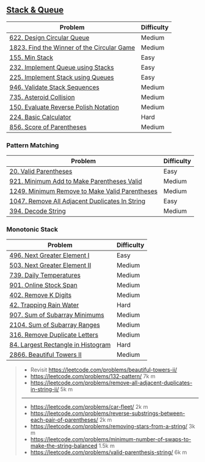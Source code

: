 ## [Stack & Queue](../topics/stack-queue.md)
| Problem          | Difficulty |
|------------------|------------|
|[622. Design Circular Queue](../leetcode/622.design-circular-queue.md)|Medium|
|[1823. Find the Winner of the Circular Game](../leetcode/1823.find-the-winner-of-the-circular-game.md)|Medium|
|[155. Min Stack](../leetcode/155.min-stack.md)|Easy|
|[232. Implement Queue using Stacks](../leetcode/232.implement-queue-using-stacks.md)|Easy|
|[225. Implement Stack using Queues](../leetcode/225.implement-stack-using-queues.md)|Easy|
|[946. Validate Stack Sequences](../leetcode/946.validate-stack-sequences.md)|Medium|
|[735. Asteroid Collision](../leetcode/735.asteroid-collision.md)|Medium|
|[150. Evaluate Reverse Polish Notation](../leetcode/150.evaluate-reverse-polish-notation.md)|Medium|
|[224. Basic Calculator](../leetcode/224.basic-calculator.md)|Hard|
|[856. Score of Parentheses](../leetcode/856.score-of-parentheses.md)|Medium|

### Pattern Matching
| Problem          | Difficulty |
|------------------|------------|
|[20. Valid Parentheses](../leetcode/20.valid-parentheses.md)|Easy|
|[921. Minimum Add to Make Parentheses Valid](../leetcode/921.minimum-add-to-make-parentheses-valid.md)|Medium|
|[1249. Minimum Remove to Make Valid Parentheses](../leetcode/1249.minimum-remove-to-make-valid-parentheses.md)|Medium|
|[1047. Remove All Adjacent Duplicates In String](../leetcode/1047.remove-all-adjacent-duplicates-in-string.md)|Easy|
|[394. Decode String](../leetcode/394.decode-string.md)|Medium|

### Monotonic Stack
| Problem          | Difficulty |
|------------------|------------|
|[496. Next Greater Element I](../leetcode/496.next-greater-element-i.md)|Easy|
|[503. Next Greater Element II](../leetcode/503.next-greater-element-ii.md)|Medium|
|[739. Daily Temperatures](../leetcode/739.daily-temperatures.md)|Medium|
|[901. Online Stock Span](../leetcode/901.online-stock-span.md)|Medium|
|[402. Remove K Digits](../leetcode/402.remove-k-digits.md)|Medium|
|[42. Trapping Rain Water](../leetcode/42.trapping-rain-water.md)|Hard|
|[907. Sum of Subarray Minimums](../leetcode/907.sum-of-subarray-minimums.md)|Medium|
|[2104. Sum of Subarray Ranges](../leetcode/2104.sum-of-subarray-ranges.md)|Medium|
|[316. Remove Duplicate Letters](../leetcode/316.remove-duplicate-letters.md)|Medium|
|[84. Largest Rectangle in Histogram](../leetcode/84.largest-rentangle-in-histogram.md)|Hard|
|[2866. Beautiful Towers II](../leetcode/2866.beautiful-towers-ii.md)|Medium|

> * Revisit https://leetcode.com/problems/beautiful-towers-ii/
> * https://leetcode.com/problems/132-pattern/ 7k m
> * https://leetcode.com/problems/remove-all-adjacent-duplicates-in-string-ii/ 5k m
> ----
> * https://leetcode.com/problems/car-fleet/ 2k m
> * https://leetcode.com/problems/reverse-substrings-between-each-pair-of-parentheses/ 2k m
> * https://leetcode.com/problems/removing-stars-from-a-string/ 3k m
> * https://leetcode.com/problems/minimum-number-of-swaps-to-make-the-string-balanced 1.5k m
> * https://leetcode.com/problems/valid-parenthesis-string/ 6k m